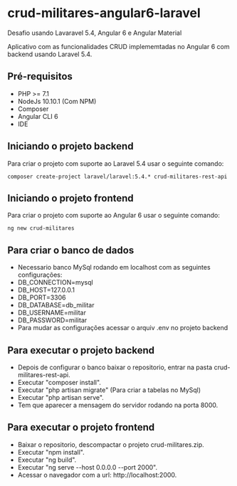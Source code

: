 # crud-militares-angular6-laravel

Desafio usando Lavaravel 5.4, Angular 6 e Angular Material

Aplicativo com as funcionalidades CRUD implememtadas no Angular 6 com backend usando Laravel 5.4.

## Pré-requisitos

* PHP >= 7.1
* NodeJs 10.10.1 (Com NPM)
* Composer
* Angular CLI 6
* IDE


## Iniciando o projeto backend

Para criar o projeto com suporte ao Laravel 5.4 usar o seguinte comando:
```
composer create-project laravel/laravel:5.4.* crud-militares-rest-api
```

## Iniciando o projeto frontend

Para criar o projeto com suporte ao Angular 6 usar o seguinte comando:
```
ng new crud-militares
```

## Para criar o banco de dados
* Necessario banco MySql rodando em localhost com as seguintes configurações:
* DB_CONNECTION=mysql
* DB_HOST=127.0.0.1
* DB_PORT=3306
* DB_DATABASE=db_militar
* DB_USERNAME=militar
* DB_PASSWORD=militar
* Para mudar as configurações acessar o arquiv .env no projeto backend

## Para executar o projeto backend
* Depois de configurar o banco baixar o repositorio, entrar na pasta crud-militares-rest-api.
* Executar "composer install".
* Executar "php artisan migrate" (Para criar a tabelas no MySql)
* Executar "php artisan serve".
* Tem que aparecer a mensagem do servidor rodando na porta 8000.

## Para executar o projeto frontend
* Baixar o repositorio, descompactar o projeto crud-militares.zip.
* Executar "npm install".
* Executar "ng build".
* Executar "ng serve --host 0.0.0.0 --port 2000".
* Acessar o navegador com a url: http://localhost:2000.










